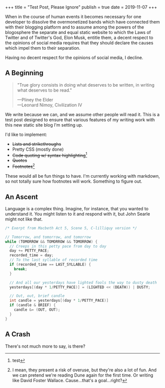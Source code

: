+++
title = "Test Post, Please Ignore"
publish = true
date = 2019-11-07
+++

When in the course of human events it becomes necessary for one developer to
dissolve the overmonetized bands which have connected them with their blogging
platform and to assume among the powers of the blogosphere the separate and
equal static website to which the Laws of Twitter and of Twitter's God, Elon
Musk, entitle them, a decent respect to the opinions of social media requires
that they should declare the causes which impel them to their separation.

Having no decent respect for the opinions of social media, I decline.

## A Beginning

> "True glory consists in doing what deserves to be written, in writing what
> deserves to be read."
>
> —Pliney the Elder  
> —Leonard Nimoy, Civilization IV

We write because we can, and we assume other people will read it. This is a test
post designed to ensure that various features of my writing work with this new
static site blog I'm setting up.

I'd like to implement:

* ~~Lists and strikethroughs~~
* Pretty CSS (mostly done)
* ~~Code quoting w/ syntax highlighting~~[^2]
* ~~Quotes~~
* ~~Footnotes~~[^1]

[^2]: test
[^1]: I mean, they present a risk of overuse, but they're also a lot of fun. And we can pretend we're reading Dune again for the first time. Or writing like David Foster Wallace. Cause...that's a goal...right?

These would all be fun things to have. I'm currently working with markdown, so
not totally sure how footnotes will work. Something to figure out.

## An Ascent

Language is a complex thing. Imagine, for instance, that you wanted to
understand it. You might listen to it and respond with it, but John Searle might
not like that.

```c
/* Exerpt from Macbeth Act 5, Scene 5, C-lilliquy version */

// Tomorrow, and tomorrow, and tomorrow
while (TOMORROW && TOMORROW && TOMORROW) {
  // Creeps in this petty pace from day to day
  day += PETTY_PACE;
  recorded_time = day;
  // To the last syllable of recorded time
  if (recorded_time == LAST_SYLLABLE) {
    break;
  }

  // And all our yesterdays have lighted fools the way to dusty death
  yesterdays[(day * 1/PETTY_PACE)] = (LIGHTED << (DEATH)) | DUSTY;

  // Out, out, brief candle
  int candle = yesterdays[(day * 1/PETTY_PACE)]
  if (candle & BRIEF) {
    candle &= (OUT, OUT);
  }
}
```

## A Crash

There's not much more to say, is there?

